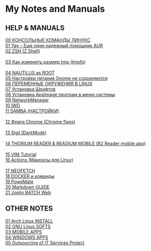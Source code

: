 # My Notes and Manuals

## HELP & MANUALS
[00 КОНСОЛЬНЫЕ КОМАНДЫ ЛИНУКС](https://github.com/orrstudio/notes-and-manuals/blob/main/HELP%20%26%20MAN/00%20%D0%9A%D0%9E%D0%9D%D0%A1%D0%9E%D0%9B%D0%AC%D0%9D%D0%AB%D0%95%20%D0%9A%D0%9E%D0%9C%D0%90%D0%9D%D0%94%D0%AB%20%D0%9B%D0%98%D0%9D%D0%A3%D0%9A%D0%A1.md)<br>
[01 Yay – Еще один надежный помощник AUR](https://github.com/orrstudio/notes-and-manuals/blob/main/HELP%20%26%20MAN/01%20Yay%20%E2%80%93%20%D0%95%D1%89%D0%B5%20%D0%BE%D0%B4%D0%B8%D0%BD%20%D0%BD%D0%B0%D0%B4%D0%B5%D0%B6%D0%BD%D1%8B%D0%B9%20%D0%BF%D0%BE%D0%BC%D0%BE%D1%89%D0%BD%D0%B8%D0%BA%20AUR%2C%20%D0%BD%D0%B0%D0%BF%D0%B8%D1%81%D0%B0%D0%BD%D0%BD%D1%8B%D0%B9%20%D0%BD%D0%B0%20GO%20%E2%80%93%20IT%20is%20good.md)<br>
[02 ZSH (Z Shell)<br>](https://github.com/orrstudio/notes-and-manuals/blob/main/HELP%20%26%20MAN/02%20ZSH%20(Z%20Shell)<br>.md)<br>
[03 Как изменить размер tmp (tmpfs)<br> ](https://github.com/orrstudio/notes-and-manuals/blob/main/HELP%20%26%20MAN/03%20%D0%9A%D0%B0%D0%BA%20%D0%B8%D0%B7%D0%BC%D0%B5%D0%BD%D0%B8%D1%82%D1%8C%20%D1%80%D0%B0%D0%B7%D0%BC%D0%B5%D1%80%20tmp%20(tmpfs)<br>%20.md)<br>
[04 NAUTILUS as ROOT](https://github.com/orrstudio/notes-and-manuals/blob/main/HELP%20%26%20MAN/04%20NAUTILUS%20as%20ROOT.md)<br>
[05 Настройки питания Gnome не сохраняются](https://github.com/orrstudio/notes-and-manuals/blob/main/HELP%20%26%20MAN/05%20%D0%9D%D0%B0%D1%81%D1%82%D1%80%D0%BE%D0%B9%D0%BA%D0%B8%20%D0%BF%D0%B8%D1%82%D0%B0%D0%BD%D0%B8%D1%8F%20Gnome%20%D0%BD%D0%B5%20%D1%81%D0%BE%D1%85%D1%80%D0%B0%D0%BD%D1%8F%D1%8E%D1%82%D1%81%D1%8F.md)<br>
[06 ПЕРЕМЕННЫЕ ОКРУЖЕНИЯ В LINUX](https://github.com/orrstudio/notes-and-manuals/blob/main/HELP%20%26%20MAN/06%20%D0%9F%D0%95%D0%A0%D0%95%D0%9C%D0%95%D0%9D%D0%9D%D0%AB%D0%95%20%D0%9E%D0%9A%D0%A0%D0%A3%D0%96%D0%95%D0%9D%D0%98%D0%AF%20%D0%92%20LINUX.md)<br>
[07 Установка Шрифтов](https://github.com/orrstudio/notes-and-manuals/blob/main/HELP%20%26%20MAN/07%20%D0%A3%D1%81%D1%82%D0%B0%D0%BD%D0%BE%D0%B2%D0%BA%D0%B0%20%D0%A8%D1%80%D0%B8%D1%84%D1%82%D0%BE%D0%B2.md)<br>
[08 Установка AppImage програм в меню системы](https://github.com/orrstudio/notes-and-manuals/blob/main/HELP%20%26%20MAN/08%20%D0%A3%D1%81%D1%82%D0%B0%D0%BD%D0%BE%D0%B2%D0%BA%D0%B0%20AppImage%20%D0%BF%D1%80%D0%BE%D0%B3%D1%80%D0%B0%D0%BC%20%D0%B2%20%D0%BC%D0%B5%D0%BD%D1%8E%20%D1%81%D0%B8%D1%81%D1%82%D0%B5%D0%BC%D1%8B.md)<br>
[09 NetworkManager](https://github.com/orrstudio/notes-and-manuals/blob/main/HELP%20%26%20MAN/09%20NetworkManager.md)<br>
[10 IWD](https://github.com/orrstudio/notes-and-manuals/blob/main/HELP%20%26%20MAN/10%20IWD.md)<br>
[11 SAMBA (НАСТРОЙКИ)<br>](https://github.com/orrstudio/notes-and-manuals/blob/main/HELP%20%26%20MAN/11%20SAMBA%20(%D0%9D%D0%90%D0%A1%D0%A2%D0%A0%D0%9E%D0%99%D0%9A%D0%98)<br>.md)<br>
[12 Флаги Chrome (Chrome flags)<br>](https://github.com/orrstudio/notes-and-manuals/blob/main/HELP%20%26%20MAN/12%20%D0%A4%D0%BB%D0%B0%D0%B3%D0%B8%20Chrome%20(Chrome%20flags)<br>.md)<br>
[13 Sigil (DarkMode)<br>](https://github.com/orrstudio/notes-and-manuals/blob/main/HELP%20%26%20MAN/13%20Sigil%20(DarkMode)<br>.md)<br>
[14 THORIUM READER & READIUM MOBILE (R2 Reader mobile app)<br>](https://github.com/orrstudio/notes-and-manuals/blob/main/HELP%20%26%20MAN/14%20THORIUM%20READER%20%26%20READIUM%20MOBILE%20(R2%20Reader%20mobile%20app)<br>.md)<br>
[15 VIM Tutorial](https://github.com/orrstudio/notes-and-manuals/blob/main/HELP%20%26%20MAN/15%20VIM%20Tutorial.md)<br>
[16 Actions (Макросы для Linux)<br>](https://github.com/orrstudio/notes-and-manuals/blob/main/HELP%20%26%20MAN/16%20Actions%20(%D0%9C%D0%B0%D0%BA%D1%80%D0%BE%D1%81%D1%8B%20%D0%B4%D0%BB%D1%8F%20Linux)<br>.md)<br>
[17 NEOFETCH](https://github.com/orrstudio/notes-and-manuals/blob/main/HELP%20%26%20MAN/17%20NEOFETCH.md)<br>
[18 DOCKER и команды](https://github.com/orrstudio/notes-and-manuals/blob/main/HELP%20%26%20MAN/18%20DOCKER%20%D0%B8%20%D0%BA%D0%BE%D0%BC%D0%B0%D0%BD%D0%B4%D1%8B.md)<br>
[19 PoweMate](https://github.com/orrstudio/notes-and-manuals/blob/main/HELP%20%26%20MAN/19%20PoweMate.md)<br>
[20 Markdown GUIDE](https://github.com/orrstudio/notes-and-manuals/blob/main/HELP%20%26%20MAN/20%20Markdown%20GUIDE.md)<br>
[21 Joplin BATCH Web](https://github.com/orrstudio/notes-and-manuals/blob/main/HELP%20%26%20MAN/21%20Joplin%20BATCH%20Web.md)<br>

## OTHER NOTES
[01 Arch Linux INSTALL](https://github.com/orrstudio/notes-and-manuals/blob/main/01%20Arch%20Linux%20INSTALL.md)<br>
[02 GNU Linux SOFTS](https://github.com/orrstudio/notes-and-manuals/blob/main/02%20GNU%20Linux%20SOFTS.md)<br>
[03 MOBILE APPS](https://github.com/orrstudio/notes-and-manuals/blob/main/03%20MOBILE%20APPS.md)<br>
[04 WINDOWS APPS](https://github.com/orrstudio/notes-and-manuals/blob/main/04%20WINDOWS%20APPS.md)<br>
[05 Outsourcing of IT Services Project](https://github.com/orrstudio/notes-and-manuals/blob/main/05%20Outsourcing%20of%20IT%20Services%20Project.md)<br>

